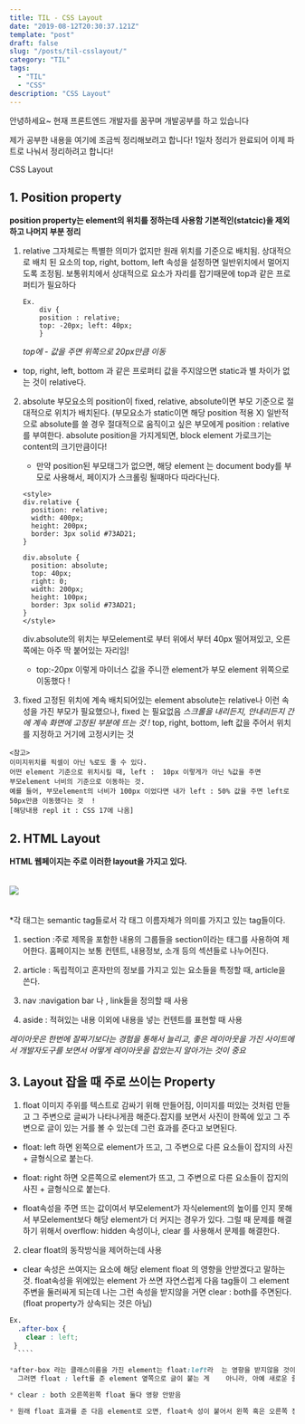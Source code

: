 ```yaml
---
title: TIL - CSS Layout
date: "2019-08-12T20:30:37.121Z"
template: "post"
draft: false
slug: "/posts/til-csslayout/"
category: "TIL"
tags:
  - "TIL"
  - "CSS"
description: "CSS Layout"
---
```

안녕하세요~ 
현재 프론트엔드 개발자를 꿈꾸며
개발공부를 하고 있습니다 

제가 공부한 내용을 여기에 조금씩 정리해보려고 합니다! 
1일차 정리가 완료되어 이제 파트로 나눠서 정리하려고 합니다!


CSS Layout

## 1. Position property
**position property는 element의 위치를 정하는데 사용함
기본적인(statcic)을 제외하고 나머지 부분 정리**

1.	relative 
그자체로는 특별한 의미가 없지만 원래 위치를 기준으로 배치됨.
상대적으로 배치 된 요소의 top, right, bottom, left  속성을 설정하면 일반위치에서 멀어지도록 조정됨.
보통위치에서 상대적으로 요소가 자리를 잡기때문에 top과 같은 프로퍼티가 필요하다

    ```
    Ex.
        div {
        position : relative;
        top: -20px; left: 40px;
        }
    ```
	*top에 - 값을 주면 위쪽으로 20px만큼 이동*	

  * top, right, left, bottom 과 같은 프로퍼티 값을 주지않으면 static과 별 차이가 없는 것이 relative다.

2. absolute 
부모요소의 position이 fixed, relative, absolute이면 부모 기준으로 절대적으로 위치가 배치된다.
(부모요소가 static이면 해당 position 적용 X) 
일반적으로 absolute를 쓸 경우 절대적으로 움직이고 싶은 부모에게 position : relative 를 부여한다.
absolute position을 가지게되면, block element 가로크기는 content의 크기만큼이다! 
	* 만약 position된 부모태그가 없으면, 해당 element 는 document body를 부모로 사용해서, 페이지가 스크롤링 될때마다 따라다닌다.

    ````
    <style>
    div.relative {
      position: relative;
      width: 400px;
      height: 200px;
      border: 3px solid #73AD21;
    } 

    div.absolute {
      position: absolute;
      top: 40px;
      right: 0;
      width: 200px;
      height: 100px;
      border: 3px solid #73AD21;
    }
    </style>
    ````

	div.absolute의 위치는 부모element로 부터 위에서 부터 		40px 떨어져있고, 오른쪽에는 아주 딱 붙어있는 자리임!

	* top:-20px 이렇게 마이너스 값을 주니깐 element가 부모 	element 위쪽으로 이동했다 ! 

3. fixed
고정된 위치에 계속 배치되어있는 element 
absolute는 relative나 이런 속성을 가진 부모가 필요했으나, fixed 는 필요없음
*스크롤을 내리든지, 안내리든지 간에 계속 화면에 고정된 부분에 뜨는 것  !*
top, right, bottom, left 값을 주어서 위치를 지정하고 거기에 고정시키는 것 
  ~~~
  <참고>
  이미지위치를 픽셀이 아닌 %로도 줄 수 있다.
  어떤 element 기준으로 위치시킬 때, left :  10px 이렇게가 아닌 %값을 주면 
  부모element 너비의 기준으로 이동하는 것.
  예를 들어, 부모element의 너비가 100px 이었다면 내가 left : 50% 값을 주면 left로 50px만큼 이동했다는 것  !
  [해당내용 repl it : CSS 17에 나옴] 
  ~~~


## 2. HTML Layout

**HTML 웹페이지는 주로 이러한 layout을 가지고 있다.**

<img src="https://www.w3schools.com/html/img_sem_elements.gif" vspace="20px" clear:both>

 
*각 태그는 semantic tag들로서 각 태그 이름자체가 의미를 가지고 있는 tag들이다.
    

1. section :주로 제목을 포함한 내용의 그룹들을 section이라는 태그를 사용하여 제어한다.
홈페이지는 보통 컨텐트, 내용정보, 소개 등의 섹션들로 나누어진다.


1. article : 독립적이고 혼자만의 정보를 가지고 있는 요소들을 특정할 때, article을 쓴다.

1. nav :navigation bar 나 , link들을 정의할 때 사용

1. aside : 적혀있는 내용 이외에 내용을 넣는 컨텐트를 표현할 때 사용

*레이아웃은 한번에 잘짜기보다는 경험을 통해서 늘리고, 좋은 레이아웃을 가진 사이트에서 개발자도구를 보면서 어떻게 레이아웃을 잡았는지 알아가는 것이 중요*

## 3. Layout 잡을 때 주로 쓰이는 Property

1. float 
	이미지 주위를 텍스트로 감싸기 위해 만들어짐, 이미지를 떠있는 것처럼 만들고 그 주변으로 글씨가 나타나게끔 해준다.잡지를 보면서 사진이 한쪽에 있고 그 주변으로 글이 있는 거를 볼 수 있는데 그런 효과를 준다고 보면된다.

  * float: left 하면 왼쪽으로 element가 뜨고, 그 주변으로 다른 요소들이 잡지의 사진 + 글형식으로 붙는다.
  * float: right 하면 오른쪽으로 element가 뜨고, 그 주변으로 다른 요소들이 잡지의 사진 + 글형식으로 붙는다.

  * float속성을 주면 뜨는 값이여서 부모element가 자식element의 높이를 인지 못해서 부모element보다 해당 element가 더 커지는 경우가 있다. 그럴 때 문제를 해결하기 위해서 overflow: hidden 속성이나, clear 를 사용해서 문제를 해결한다.


2. clear 
	float의 동작방식을 제어하는데 사용 
*  clear 속성은 쓰여지는 요소에 해당 element float 의 영향을 안받겠다고	말하는 것. float속성을 위에있는 element 가 쓰면 자연스럽게 다음 tag들이 그 element 주변을 둘러싸게 되는데 나는 그런 속성을 받지않을 거면 clear : both를 주면된다.(float property가 상속되는 것은 아님)
  ````css	
  Ex. 
    .after-box {
      clear : left;
   }
	````

  *after-box 라는 클래스이름을 가진 element는 float:left라	는 영향을 받지않을 것이다! 라고 말하는 것
  	그러면 float : left를 준 element 옆쪽으로 글이 붙는 게 	아니라, 아예 새로운 줄에서 element 시작할 수 있음*

* clear : both 오른쪽왼쪽 float 둘다 영향 안받음

* 원래 float 효과를 준 다음 element로 오면, float속	성이 붙어서 왼쪽 혹은 오른쪽 정렬이 되고,다음 요소도 		float 효과 영향 주기 위해서 자기 너비를 최소화하고, 다		음 요소가 올 수 있게 끔 해주는데 float 속성이 없는 		객체는 나머지 공간을 모두 차지한다! 
